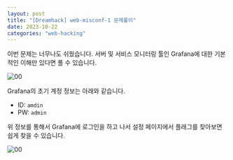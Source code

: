 ```yaml
---
layout: post
title: "[Dreamhack] web-misconf-1 문제풀이"
date: 2023-10-22
categories: "web-hacking"
---
```

이번 문제는 너무나도 쉬웠습니다. 서버 및 서비스 모니터링 툴인 Grafana에 대한 기본적인 이해만 있다면 풀 수 있습니다.  

![00](/hacking/assets/images/dreamhack/web-misconf-1/00.png)

Grafana의 초기 계정 정보는 아래와 같습니다.  
- ID: `amdin`
- PW: `admin`

위 정보를 통해서 Grafana에 로그인을 하고 나서 설정 페이지에서 플래그를 찾아보면 쉽게 찾을 수 있습니다.

![00](/hacking/assets/images/dreamhack/web-misconf-1/01.png)